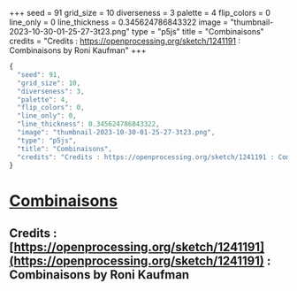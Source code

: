 +++
seed = 91
grid_size = 10
diverseness = 3
palette = 4
flip_colors = 0
line_only = 0
line_thickness = 0.345624786843322
image = "thumbnail-2023-10-30-01-25-27-3t23.png"
type = "p5js"
title = "Combinaisons"
credits = "Credits : https://openprocessing.org/sketch/1241191 : Combinaisons by Roni Kaufman"
+++




~~~javascript
{
  "seed": 91,
  "grid_size": 10,
  "diverseness": 3,
  "palette": 4,
  "flip_colors": 0,
  "line_only": 0,
  "line_thickness": 0.345624786843322,
  "image": "thumbnail-2023-10-30-01-25-27-3t23.png",
  "type": "p5js",
  "title": "Combinaisons",
  "credits": "Credits : https://openprocessing.org/sketch/1241191 : Combinaisons by Roni Kaufman"
}
~~~



# [Combinaisons](https://openprocessing.org/sketch/2065396)

## Credits : [https://openprocessing.org/sketch/1241191](https://openprocessing.org/sketch/1241191) : Combinaisons by Roni Kaufman 

